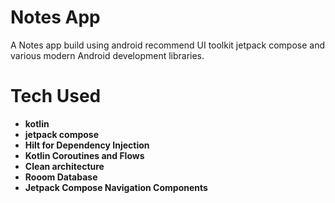 # Notes App

A Notes app build using android recommend UI toolkit jetpack compose and various modern Android development libraries.

# Tech Used

- **kotlin**
- **jetpack compose**
- **Hilt for Dependency Injection**
- **Kotlin Coroutines and Flows**
- **Clean architecture**
- **Rooom Database**
- **Jetpack Compose Navigation Components**
